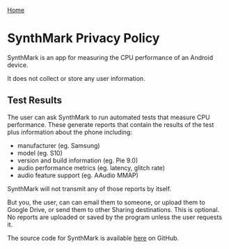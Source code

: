 [Home](README.md)

# SynthMark Privacy Policy

SynthMark is an app for measuring the CPU performance of an Android device.

It does not collect or store any user information.

## Test Results

The user can ask SynthMark to run automated tests that measure CPU performance.
These generate reports that contain the results of the test plus information about the phone including:

* manufacturer (eg. Samsung)
* model (eg. S10)
* version and build information (eg. Pie 9.0)
* audio performance metrics (eg. latency, glitch rate)
* audio feature support (eg. AAudio MMAP)

SynthMark will not transmit any of those reports by itself.

But you, the user, can can email them to someone, or upload them to Google Drive, or send them to other Sharing destinations.
This is optional. No reports are uploaded or saved by the program unless the user requests it.

The source code for SynthMark is available [here](https://github.com/google/synthmark) on GitHub.

